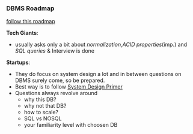 ### DBMS Roadmap 

[follow this roadmap](https://whimsical.com/dbms-roadmap-by-love-babbar-FmUi8ffVop33t3MmpVxPCo)

**Tech Giants**:
  * usually asks only a bit about *normalization*,*ACID properties*(imp.) and *SQL queries* & Interview is done

**Startups**:
  * They do focus on system design a lot and in between questions on DBMS surely come, so be prepared.
  * Best way is to follow [System Design Primer](https://github.com/donnemartin/system-design-primer#database)
  * Questions always revolve around 
       * why this DB?
       * why not that DB?
       * how to scale?
       * SQL vs NOSQL
       * your familiarity level with choosen DB

